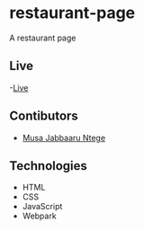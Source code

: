 # restaurant-page

A restaurant page

## Live
-[Live](https://raw.githack.com/Cena-JM/restaurant-page/development/dist/index.html)

## Contibutors
- [Musa Jabbaaru Ntege](https://github.com/Cena-JM)

## Technologies

- HTML
- CSS
- JavaScript
- Webpark